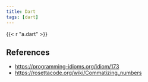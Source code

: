 ```yaml
---
title: Dart
tags: [dart]
---
```


{{< r "a.dart" >}}

## References

- <https://programming-idioms.org/idiom/173>
- <https://rosettacode.org/wiki/Commatizing_numbers>
